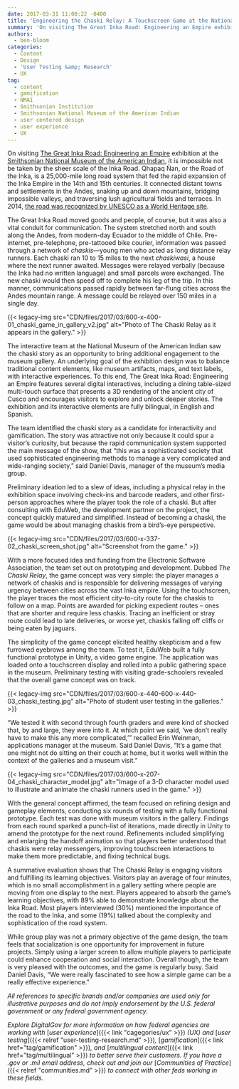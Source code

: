 ```yaml
---
date: 2017-03-31 11:00:22 -0400
title: 'Engineering the Chaski Relay: A Touchscreen Game at the National Museum of the American Indian'
summary: 'On visiting The Great Inka Road: Engineering an Empire exhibition at the Smithsonian National Museum of the American Indian, it is impossible not be taken by the sheer scale of the Inka Road. Qhapaq &Ntilde;an, or the Road of the Inka, is a 25,000-mile long road system that fed the rapid expansion of the Inka'
authors:
  - ben-bloom
categories:
  - Content
  - Design
  - 'User Testing &amp; Research'
  - UX
tag:
  - content
  - gamification
  - NMAI
  - Smithsonian Institution
  - Smithsonian National Museum of the American Indian
  - user centered design
  - user experience
  - UX
---
```


On visiting [The Great Inka Road: Engineering an Empire](http://www.nmai.si.edu/explore/exhibitions/item/?id=945) exhibition at the [Smithsonian National Museum of the American Indian](http://www.nmai.si.edu/), it is impossible not be taken by the sheer scale of the Inka Road. Qhapaq Ñan, or the Road of the Inka, is a 25,000-mile long road system that fed the rapid expansion of the Inka Empire in the 14th and 15th centuries. It connected distant towns and settlements in the Andes, snaking up and down mountains, bridging impossible valleys, and traversing lush agricultural fields and terraces. In 2014, [the road was recognized by UNESCO as a World Heritage site](http://whc.unesco.org/en/list/1459).

The Great Inka Road moved goods and people, of course, but it was also a vital conduit for communication. The system stretched north and south along the Andes, from modern-day Ecuador to the middle of Chile. Pre-internet, pre-telephone, pre-tattooed bike courier, information was passed through a network of _chaskis_—young men who acted as long distance relay runners. Each chaski ran 10 to 15 miles to the next _chaskiwasi_, a house where the next runner awaited. Messages were relayed verbally (because the Inka had no written language) and small parcels were exchanged. The new chaski would then speed off to complete his leg of the trip. In this manner, communications passed rapidly between far-flung cities across the Andes mountain range. A message could be relayed over 150 miles in a single day.

{{< legacy-img src="CDN/files/2017/03/600-x-400-01\_chaski\_game\_in\_gallery_v2.jpg" alt="Photo of The Chaski Relay as it appears in the gallery." >}}

The interactive team at the National Museum of the American Indian saw the chaski story as an opportunity to bring additional engagement to the museum gallery. An underlying goal of the exhibition design was to balance traditional content elements, like museum artifacts, maps, and text labels, with interactive experiences. To this end, The Great Inka Road: Engineering an Empire features several digital interactives, including a dining table-sized multi-touch surface that presents a 3D rendering of the ancient city of Cusco and encourages visitors to explore and unlock deeper stories. The exhibition and its interactive elements are fully bilingual, in English and Spanish.

The team identified the chaski story as a candidate for interactivity and gamification. The story was attractive not only because it could spur a visitor’s curiosity, but because the rapid communication system supported the main message of the show, that “this was a sophisticated society that used sophisticated engineering methods to manage a very complicated and wide-ranging society,” said Daniel Davis, manager of the museum’s media group.

Preliminary ideation led to a slew of ideas, including a physical relay in the exhibition space involving check-ins and barcode readers, and other first-person approaches where the player took the role of a chaski. But after consulting with EduWeb, the development partner on the project, the concept quickly matured and simplified. Instead of becoming a chaski, the game would be about managing chaskis from a bird’s-eye perspective.

{{< legacy-img src="CDN/files/2017/03/600-x-337-02\_chaski\_screen_shot.jpg" alt="Screenshot from the game." >}}

With a more focused idea and funding from the Electronic Software Association, the team set out on prototyping and development. Dubbed _The Chaski Relay_, the game concept was very simple: the player manages a network of chaskis and is responsible for delivering messages of varying urgency between cities across the vast Inka empire. Using the touchscreen, the player traces the most efficient city-to-city route for the chaskis to follow on a map. Points are awarded for picking expedient routes – ones that are shorter and require less chaskis. Tracing an inefficient or stray route could lead to late deliveries, or worse yet, chaskis falling off cliffs or being eaten by jaguars.

The simplicity of the game concept elicited healthy skepticism and a few furrowed eyebrows among the team. To test it, EduWeb built a fully functional prototype in Unity, a video game engine. The application was loaded onto a touchscreen display and rolled into a public gathering space in the museum. Preliminary testing with visiting grade-schoolers revealed that the overall game concept was on track.

{{< legacy-img src="CDN/files/2017/03/600-x-440-600-x-440-03\_chaski\_testing.jpg" alt="Photo of student user testing in the galleries." >}}

“We tested it with second through fourth graders and were kind of shocked that, by and large, they were into it. At which point we said, ‘we don’t really have to make this any more complicated,’” recalled Erin Weinman, applications manager at the museum. Said Daniel Davis, “It’s a game that one might not do sitting on their couch at home, but it works well within the context of the galleries and a museum visit.”

{{< legacy-img src="CDN/files/2017/03/600-x-207-04\_chaski\_character_model.jpg" alt="Image of a 3-D character model used to illustrate and animate the chaski runners used in the game." >}}

With the general concept affirmed, the team focused on refining design and gameplay elements, conducting six rounds of testing with a fully functional prototype. Each test was done with museum visitors in the gallery. Findings from each round sparked a punch-list of iterations, made directly in Unity to amend the prototype for the next round. Refinements included simplifying and enlarging the handoff animation so that players better understood that chaskis were relay messengers, improving touchscreen interactions to make them more predictable, and fixing technical bugs.

A summative evaluation shows that The Chaski Relay is engaging visitors and fulfilling its learning objectives. Visitors play an average of four minutes, which is no small accomplishment in a gallery setting where people are moving from one display to the next. Players appeared to absorb the game’s learning objectives, with 89% able to demonstrate knowledge about the Inka Road. Most players interviewed (30%) mentioned the importance of the road to the Inka, and some (19%) talked about the complexity and sophistication of the road system.

While group play was not a primary objective of the game design, the team feels that socialization is one opportunity for improvement in future projects. Simply using a larger screen to allow multiple players to participate could enhance cooperation and social interaction. Overall though, the team is very pleased with the outcomes, and the game is regularly busy. Said Daniel Davis, “We were really fascinated to see how a simple game can be a really effective experience.”

_All references to specific brands and/or companies are used only for illustrative purposes and do not imply endorsement by the U.S. federal government or any federal government agency._

_Explore DigitalGov for more information on how federal agencies are working with_ [_user experience_]({{< link "cagegories/ux" >}}) _(UX) and_ [_user testing_]({{< relref "user-testing-research.md" >}})_,_ [_gamification_]({{< link href="tag/gamification" >}})_, and_ [_multilingual content_]({{< link href="tag/multilingual" >}}) _to better serve their customers. If you have a .gov or .mil email address, check out and join our_ [_Communities of Practice_]({{< relref "communities.md" >}}) _to connect with other feds working in these fields._